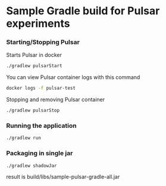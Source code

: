 # Sample Gradle build for Pulsar experiments

### Starting/Stopping Pulsar

Starts Pulsar in docker
```bash
./gradlew pulsarStart
```

You can view Pulsar container logs with this command
```bash
docker logs -f pulsar-test
```

Stopping and removing Pulsar container
```bash
./gradlew pulsarStop
```

### Running the application

```bash
./gradlew run
```

### Packaging in single jar

```bash
./gradlew shadowJar
```
result is build/libs/sample-pulsar-gradle-all.jar
